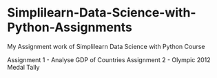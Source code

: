 # Simplilearn-Data-Science-with-Python-Assignments
My Assignment work of Simplilearn Data Science with Python Course

Assignment 1 - Analyse GDP of Countries
Assignment 2 - Olympic 2012 Medal Tally
